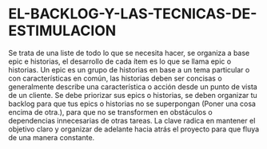 # EL-BACKLOG-Y-LAS-TECNICAS-DE-ESTIMULACION
Se trata de una liste de  todo lo que se necesita hacer, se organiza a base epic e historias, el desarrollo de cada ítem es lo que se llama epic o historias.
Un epic es un grupo de historias en base a un tema particular o con características en común, las historias deben ser concisas o generalmente describe una característica o acción  desde un punto de vista de un cliente. Se debe priorizar sus epics o historias, se deben organizar tu backlog para que tus epics o historias no se superpongan (Poner una cosa encima de otra.), para que no se transformen en obstáculos o dependencias innecesarias de otras tareas. La clave radica en mantener el objetivo claro y organizar de adelante hacia atrás el proyecto para que fluya de una manera constante.
